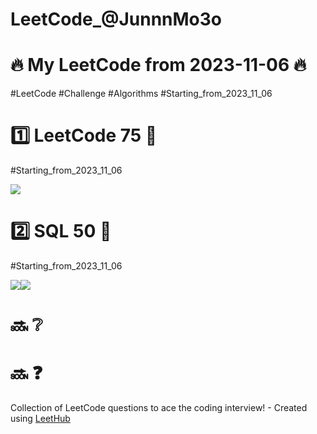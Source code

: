 # LeetCode_@JunnnMo3o

# 🔥 My LeetCode from 2023-11-06 🔥
  #LeetCode  #Challenge  #Algorithms  #Starting_from_2023_11_06
# 1️⃣ LeetCode 75 🏃
  #Starting_from_2023_11_06 
  <div style="display:flex; flex-direction:row;">
    <img src="https://img.shields.io/badge/Java-007396?style=for-the-badge&logo=Java&logoColor=white">
  </div>
  
# 2️⃣ SQL 50 🏃 
  #Starting_from_2023_11_06
  <div style="display:flex; flex-direction:row;">
    <img src="https://img.shields.io/badge/oracle-F80000?style=for-the-badge&logo=oracle&logoColor=white"> 
    <img src="https://img.shields.io/badge/mysql-4479A1?style=for-the-badge&logo=mysql&logoColor=white">
  </div>
  
# 🔜 ❔
# 🔜 ❓
Collection of LeetCode questions to ace the coding interview! - Created using [LeetHub](https://github.com/QasimWani/LeetHub)

